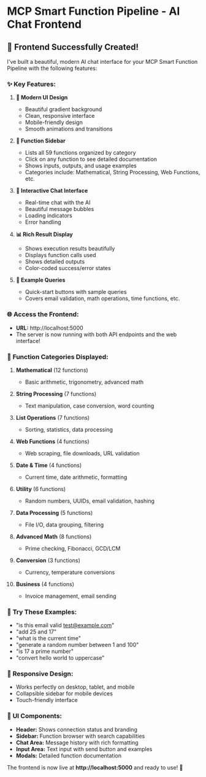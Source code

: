 # MCP Smart Function Pipeline - AI Chat Frontend

## 🎉 **Frontend Successfully Created!**

I've built a beautiful, modern AI chat interface for your MCP Smart Function Pipeline with the following features:

### ✨ **Key Features:**

1. **🎨 Modern UI Design**

   - Beautiful gradient background
   - Clean, responsive interface
   - Mobile-friendly design
   - Smooth animations and transitions

2. **🔧 Function Sidebar**

   - Lists all 59 functions organized by category
   - Click on any function to see detailed documentation
   - Shows inputs, outputs, and usage examples
   - Categories include: Mathematical, String Processing, Web Functions, etc.

3. **💬 Interactive Chat Interface**

   - Real-time chat with the AI
   - Beautiful message bubbles
   - Loading indicators
   - Error handling

4. **📊 Rich Result Display**

   - Shows execution results beautifully
   - Displays function calls used
   - Shows detailed outputs
   - Color-coded success/error states

5. **🚀 Example Queries**
   - Quick-start buttons with sample queries
   - Covers email validation, math operations, time functions, etc.

### 🌐 **Access the Frontend:**

- **URL:** http://localhost:5000
- The server is now running with both API endpoints and the web interface!

### 🔧 **Function Categories Displayed:**

1. **Mathematical** (12 functions)

   - Basic arithmetic, trigonometry, advanced math

2. **String Processing** (7 functions)

   - Text manipulation, case conversion, word counting

3. **List Operations** (7 functions)

   - Sorting, statistics, data processing

4. **Web Functions** (4 functions)

   - Web scraping, file downloads, URL validation

5. **Date & Time** (4 functions)

   - Current time, date arithmetic, formatting

6. **Utility** (6 functions)

   - Random numbers, UUIDs, email validation, hashing

7. **Data Processing** (5 functions)

   - File I/O, data grouping, filtering

8. **Advanced Math** (8 functions)

   - Prime checking, Fibonacci, GCD/LCM

9. **Conversion** (3 functions)

   - Currency, temperature conversions

10. **Business** (4 functions)
    - Invoice management, email sending

### 🎯 **Try These Examples:**

- "is this email valid test@example.com"
- "add 25 and 17"
- "what is the current time"
- "generate a random number between 1 and 100"
- "is 17 a prime number"
- "convert hello world to uppercase"

### 📱 **Responsive Design:**

- Works perfectly on desktop, tablet, and mobile
- Collapsible sidebar for mobile devices
- Touch-friendly interface

### 🎨 **UI Components:**

- **Header:** Shows connection status and branding
- **Sidebar:** Function browser with search capabilities
- **Chat Area:** Message history with rich formatting
- **Input Area:** Text input with send button and examples
- **Modals:** Detailed function documentation

The frontend is now live at **http://localhost:5000** and ready to use! 🚀
